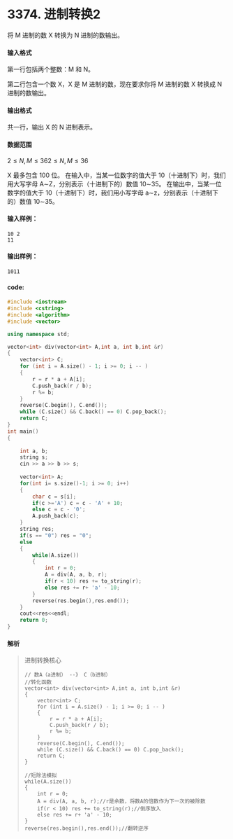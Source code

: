 # 3374. 进制转换2

将 M 进制的数 X 转换为 N 进制的数输出。

#### 输入格式

第一行包括两个整数：M 和 N。

第二行包含一个数 X，X 是 M 进制的数，现在要求你将 M 进制的数 X 转换成 N 进制的数输出。

#### 输出格式

共一行，输出 X 的 N 进制表示。

#### 数据范围

$2≤N,M≤362≤N,M≤36$

X 最多包含 100 位。
在输入中，当某一位数字的值大于 10（十进制下）时，我们用大写字母 A∼Z，分别表示（十进制下的）数值 10∼35。
在输出中，当某一位数字的值大于 10（十进制下）时，我们用小写字母 a∼z，分别表示（十进制下的）数值 10∼35。

#### 输入样例：

```
10 2
11
```

#### 输出样例：

```
1011
```

#### code:

```c++
#include <iostream>
#include <cstring>
#include <algorithm>
#include <vector>

using namespace std;

vector<int> div(vector<int> A,int a, int b,int &r)
{
    vector<int> C;
    for (int i = A.size() - 1; i >= 0; i -- )
    {
        r = r * a + A[i];
        C.push_back(r / b);
        r %= b;
    }
    reverse(C.begin(), C.end());
    while (C.size() && C.back() == 0) C.pop_back();
    return C;
}
int main()
{
    
    int a, b;
    string s;
    cin >> a >> b >> s;
    
    vector<int> A;
    for(int i= s.size()-1; i >= 0; i++)
    {
        char c = s[i];
        if(c >='A') c = c - 'A' + 10;
        else c = c - '0';
        A.push_back(c);
    }
    string res;
    if(s == "0") res = "0";
    else
    {
        while(A.size()) 
        {
            int r = 0;
            A = div(A, a, b, r);
            if(r < 10) res += to_string(r);
            else res += r+ 'a' - 10;
        }
        reverse(res.begin(),res.end());
    }
    cout<<res<<endl;
    return 0;
}
```

#### 解析

> 进制转换核心
>
> ```
> // 数A（a进制） --》 C（b进制）
> //转化函数
> vector<int> div(vector<int> A,int a, int b,int &r)
> {
>     vector<int> C;
>     for (int i = A.size() - 1; i >= 0; i -- )
>     {
>         r = r * a + A[i];
>         C.push_back(r / b);
>         r %= b;
>     }
>     reverse(C.begin(), C.end());
>     while (C.size() && C.back() == 0) C.pop_back();
>     return C;
> }
> 
> //短除法模拟
> while(A.size()) 
> {
>     int r = 0;
>     A = div(A, a, b, r);//r是余数，将数A的倍数作为下一次的被除数
>     if(r < 10) res += to_string(r);//倒序放入
>     else res += r+ 'a' - 10;
> }
> reverse(res.begin(),res.end());//翻转逆序
> ```
>
